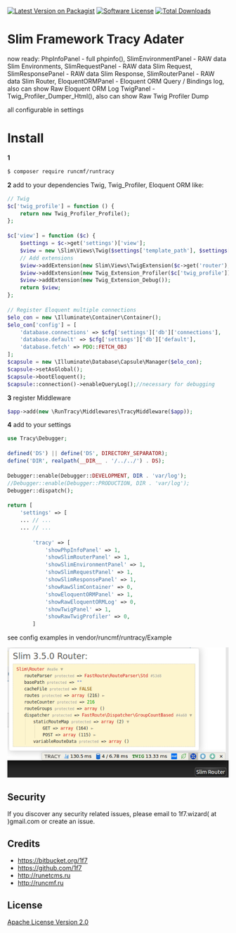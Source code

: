 [![Latest Version on Packagist][ico-version]][link-packagist] [![Software License][ico-license]][link-license] [![Total Downloads][ico-downloads]][link-downloads]

# Slim Framework Tracy Adater #

now ready:
PhpInfoPanel - full phpinfo(),
SlimEnvironmentPanel - RAW data Slim Environments, 
SlimRequestPanel - RAW data Slim Request,
SlimResponsePanel - RAW data Slim Response,
SlimRouterPanel - RAW data Slim Router,
EloquentORMPanel - Eloquent ORM Query / Bindings log, also can show Raw Eloquent ORM Log
TwigPanel - Twig_Profiler_Dumper_Html(), also can show Raw Twig Profiler Dump 

all configurable in settings


# Install
**1**
``` bash
$ composer require runcmf/runtracy
```

**2** add to your dependencies Twig, Twig_Profiler, Eloquent ORM like:
```php
// Twig
$c['twig_profile'] = function () {
    return new Twig_Profiler_Profile();
};

$c['view'] = function ($c) {
    $settings = $c->get('settings')['view'];
    $view = new \Slim\Views\Twig($settings['template_path'], $settings['twig']);
    // Add extensions
    $view->addExtension(new Slim\Views\TwigExtension($c->get('router'), $c->get('request')->getUri()));
    $view->addExtension(new Twig_Extension_Profiler($c['twig_profile']));
    $view->addExtension(new Twig_Extension_Debug());
    return $view;
};

// Register Eloquent multiple connections
$elo_con = new \Illuminate\Container\Container();
$elo_con['config'] = [
    'database.connections' => $cfg['settings']['db']['connections'],
    'database.default' => $cfg['settings']['db']['default'],
    'database.fetch' => PDO::FETCH_OBJ
];
$capsule = new \Illuminate\Database\Capsule\Manager($elo_con);
$capsule->setAsGlobal();
$capsule->bootEloquent();
$capsule::connection()->enableQueryLog();//necessary for debugging
```

**3** register Middleware
``` php
$app->add(new \RunTracy\Middlewares\TracyMiddleware($app));
```

**4** add to your settings
``` php
use Tracy\Debugger;

defined('DS') || define('DS', DIRECTORY_SEPARATOR);
define('DIR', realpath(__DIR__ . '/../../') . DS);

Debugger::enable(Debugger::DEVELOPMENT, DIR . 'var/log');
//Debugger::enable(Debugger::PRODUCTION, DIR . 'var/log');
Debugger::dispatch();

return [
    'settings' => [
    ... // ...
    ... // ...

        'tracy' => [
            'showPhpInfoPanel' => 1,
            'showSlimRouterPanel' => 1,
            'showSlimEnvironmentPanel' => 1,
            'showSlimRequestPanel' => 1,
            'showSlimResponsePanel' => 1,
            'showRawSlimContainer' => 0,
            'showEloquentORMPanel' => 1,
            'showRawEloquentORMLog' => 0,
            'showTwigPanel' => 1,
            'showRawTwigProfiler' => 0,
        ]
```
see config examples in vendor/runcmf/runtracy/Example

![example](ss/example.png "example screenshot")

## Security

If you discover any security related issues, please email to 1f7.wizard( at )gmail.com or create an issue.

## Credits

* https://bitbucket.org/1f7
* https://github.com/1f7
* http://runetcms.ru
* http://runcmf.ru

## License

[Apache License Version 2.0](LICENSE.md)

[ico-version]: https://img.shields.io/packagist/v/runcmf/runtracy.svg?style=flat-square
[ico-license]: https://img.shields.io/badge/license-Apache%202-green.svg?style=flat-square
[ico-downloads]: https://img.shields.io/packagist/dt/runcmf/runtracy.svg?style=flat-square

[link-packagist]: https://packagist.org/packages/runcmf/runtracy
[link-license]: http://www.apache.org/licenses/LICENSE-2.0
[link-downloads]: https://bitbucket.org/1f7/runtracy